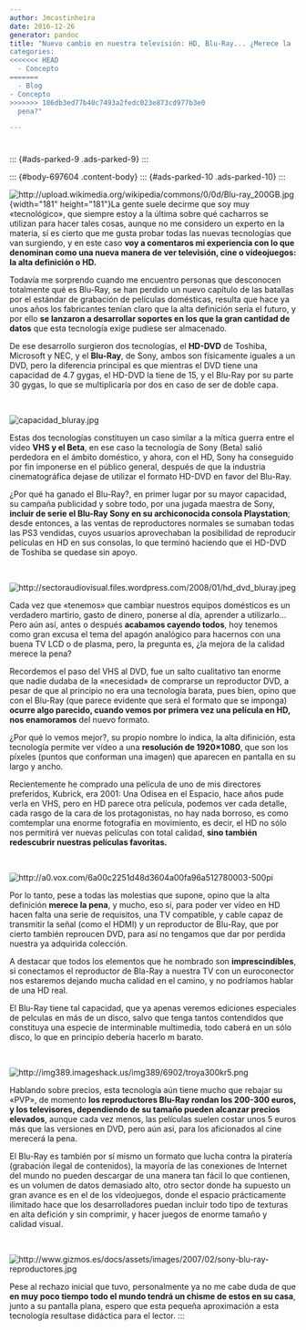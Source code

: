 ```yaml
---
author: Jmcastinheira
date: 2016-12-26
generator: pandoc
title: "Nuevo cambio en nuestra televisión: HD, Blu-Ray... ¿Merece la
categories:
<<<<<<< HEAD
  - Concepto
=======
  - Blog
- Concepto
>>>>>>> 186db3ed77b40c7493a2fedc023e873cd977b3e0
  pena?"

---
```




# 

::: {#ads-parked-9 .ads-parked-9}
:::

::: {#body-697604 .content-body}
::: {#ads-parked-10 .ads-parked-10}
:::

![](http://upload.wikimedia.org/wikipedia/commons/0/0d/Blu-ray_200GB.jpg?v=1262867289323 "http://upload.wikimedia.org/wikipedia/commons/0/0d/Blu-ray_200GB.jpg"){width="181"
height="181"}La gente suele decirme que soy muy «tecnológico», que
siempre estoy a la última sobre qué cacharros se utilizan para hacer
tales cosas, aunque no me considero un experto en la materia, sí es
cierto que me gusta probar todas las nuevas tecnologías que van
surgiendo, y en este caso **voy a comentaros mi experiencia con lo que
denominan como una nueva manera de ver televisión, cine o videojuegos:
la alta definición o HD.**

Todavía me sorprendo cuando me encuentro personas que desconocen
totalmente qué es Blu-Ray, se han perdido un nuevo capítulo de las
batallas por el estándar de grabación de películas domésticas, resulta
que hace ya unos años los fabricantes tenían claro que la alta
definición sería el futuro, y por ello **se lanzaron a desarrollar
soportes en los que la gran cantidad de datos** que esta tecnología
exige pudiese ser almacenado.

De ese desarrollo surgieron dos tecnologías, el **HD-DVD** de Toshiba,
Microsoft y NEC, y el **Blu-Ray**, de Sony, ambos son físicamente
iguales a un DVD, pero la diferencia principal es que mientras el DVD
tiene una capacidad de 4.7 gygas, el HD-DVD la tiene de 15, y el Blu-Ray
por su parte 30 gygas, lo que se multiplicaría por dos en caso de ser de
doble capa.

 

![](http://bligoo.com/media/users/1/79903/images/public/4621/capacidad_bluray.jpg?v=1262866470947 "capacidad_bluray.jpg")

Estas dos tecnologías constituyen un caso similar a la mítica guerra
entre el vídeo **VHS y el Beta**, en ese caso la tecnología de Sony
(Beta) salió perdedora en el ámbito doméstico, y ahora, con el HD, Sony
ha conseguido por fin imponerse en el público general, después de que la
industria cinematográfica dejase de utilizar el formato HD-DVD en favor
del Blu-Ray.

¿Por qué ha ganado el Blu-Ray?, en primer lugar por su mayor capacidad,
su campaña publicidad y sobre todo, por una jugada maestra de Sony,
**incluir de serie el Blu-Ray Sony en su archiconocida consola
Playstation**; desde entonces, a las ventas de reproductores normales se
sumaban todas las PS3 vendidas, cuyos usuarios aprovechaban la
posibilidad de reproducir películas en HD en sus consolas, lo que
terminó haciendo que el HD-DVD de Toshiba se quedase sin apoyo.

 

![](http://sectoraudiovisual.files.wordpress.com/2008/01/hd_dvd_bluray.jpeg?v=1262866523327 "http://sectoraudiovisual.files.wordpress.com/2008/01/hd_dvd_bluray.jpeg")

Cada vez que «tenemos» que cambiar nuestros equipos domésticos es un
verdadero martirio, gasto de dinero, ponerse al día, aprender a
utilizarlo... Pero aún así, antes o después **acabamos cayendo todos**,
hoy tenemos como gran excusa el tema del apagón analógico para hacernos
con una buena TV LCD o de plasma, pero, la pregunta es, ¿la mejora de la
calidad merece la pena?

Recordemos el paso del VHS al DVD, fue un salto cualitativo tan enorme
que nadie dudaba de la «necesidad» de comprarse un reproductor DVD, a
pesar de que al principio no era una tecnología barata, pues bien, opino
que con el Blu-Ray (que parece evidente que será el formato que se
imponga) **ocurre algo parecido, cuando vemos por primera vez una
película en HD, nos enamoramos** del nuevo formato.

¿Por qué lo vemos mejor?, su propio nombre lo indica, la alta
difinición, esta tecnología permite ver vídeo a una **resolución de
1920×1080**, que son los píxeles (puntos que conforman una imagen) que
aparecen en pantalla en su largo y ancho.

Recientemente he comprado una película de uno de mis directores
preferidos, Kubrick, era 2001: Una Odisea en el Espacio, hace años pude
verla en VHS, pero en HD parece otra película, podemos ver cada detalle,
cada rasgo de la cara de los protagonistas, no hay nada borroso, es como
comtemplar una enorme fotografía en movimiento, es decir, el HD no sólo
nos permitirá ver nuevas películas con total calidad, **sino también
redescubrir nuestras películas favoritas.**

 

![](http://a0.vox.com/6a00c2251d48d3604a00fa96a512780003-500pi?v=1262866559423 "http://a0.vox.com/6a00c2251d48d3604a00fa96a512780003-500pi")

Por lo tanto, pese a todas las molestias que supone, opino que la alta
definición **merece la pena**, y mucho, eso sí, para poder ver vídeo en
HD hacen falta una serie de requisitos, una TV compatible, y cable capaz
de transmitir la señal (como el HDMI) y un reproductor de Blu-Ray, que
por cierto también reproucen DVD, para así no tengamos que dar por
perdida nuestra ya adquirida colección.

A destacar que todos los elementos que he nombrado son
**imprescindibles**, si conectamos el reproductor de Bla-Ray a nuestra
TV con un euroconector nos estaremos dejando mucha calidad en el camino,
y no podríamos hablar de una HD real.

El Blu-Ray tiene tal capacidad, que ya apenas veremos ediciones
especiales de pelculas en más de un disco, salvo que tenga tantos
contendidos que constituya una especie de interminable multimedia, todo
caberá en un sólo disco, lo que en principio debería hacerlo m barato.

 

![](http://img389.imageshack.us/img389/6902/troya300kr5.png?v=1262867618357 "http://img389.imageshack.us/img389/6902/troya300kr5.png")

Hablando sobre precios, esta tecnología aún tiene mucho que rebajar su
«PVP», de momento **los reproductores Blu-Ray rondan los 200-300 euros,
y los televisores, dependiendo de su tamaño pueden alcanzar precios
elevados**, aunque cada vez menos, las películas suelen costar unos 5
euros más que las versiones en DVD, pero aún así, para los aficionados
al cine merecerá la pena.

El Blu-Ray es también por sí mismo un formato que lucha contra la
piratería (grabación ilegal de contenidos), la mayoría de las conexiones
de Internet del mundo no pueden descargar de una manera tan fácil lo que
contienen, es un volumen de datos demasiado alto, otro sector donde ha
supuesto un gran avance es en el de los videojuegos, donde el espacio
prácticamente ilimitado hace que los desarrolladores puedan incluir todo
tipo de texturas en alta defición y sin comprimir, y hacer juegos de
enorme tamaño y calidad visual.

 

![](http://www.gizmos.es/docs/assets/images/2007/02/sony-blu-ray-reproductores.jpg?v=1262866643416 "http://www.gizmos.es/docs/assets/images/2007/02/sony-blu-ray-reproductores.jpg")

Pese al rechazo inicial que tuvo, personalmente ya no me cabe duda de
que **en muy poco tiempo todo el mundo tendrá un chisme de estos en su
casa**, junto a su pantalla plana, espero que esta pequeña aproximación
a esta tecnología resultase didáctica para el lector.
:::
